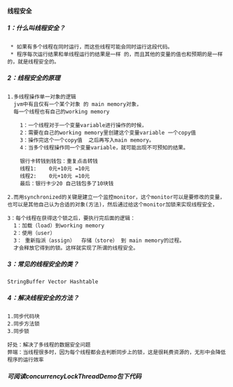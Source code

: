 #### 线程安全      

##### 1：什么叫线程安全？

     * 如果有多个线程在同时运行，而这些线程可能会同时运行这段代码。
     * 程序每次运行结果和单线程运行的结果是一样 的，而且其他的变量的值也和预期的是一样的，就是线程安全的。

##### 2：线程安全的原理
    1.多线程操作单一对象的逻辑
      jvm中有且仅有一个某个对象 的 main memory对象，
      每一个线程也有自己的working memory
      
        1：一个线程对于一个变量variable进行操作的时候，
        2：需要在自己的working memory里创建这个变量variable 一个copy值
        3：操作完这个一个copy值  之后再写入main memory。 
        4：当多个线程操作同一个变量variable，就可能出现不可预知的结果。 
        
        银行卡转钱到钱包：重复点击转钱 
        线程1:    0元+10元 =10元
        线程2:    0元+10元 =10元
        最后：银行卡少20 自己钱包多了10块钱
        
    2.而用synchronized的关键是建立一个监控monitor，这个monitor可以是要修改的变量，也可以是其他自己认为合适的对象(方法)，然后通过给这个monitor加锁来实现线程安全，
    
    3：每个线程在获得这个锁之后，要执行完后面的逻辑：
      1：加载（load）到working memory  
      2：使用（user）
      3： 重新指派（assign）  存储（store） 到 main memory的过程。
      才会释放它得到的锁。这样就实现了所谓的线程安全。
       
##### 3：常见的线程安全的类？
    StringBuffer Vector Hashtable
     
##### 4：解决线程安全的方法？
    1.同步代码块 
    2.同步方法锁
    3.同步锁
    
    好处：解决了多线程的数据安全问题
    弊端：当线程很多时，因为每个线程都会去判断同步上的锁，这是很耗费资源的，无形中会降低程序的运行效率
 
#####  可阅读concurrencyLockThreadDemo包下代码
